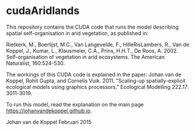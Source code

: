 # cudaAridlands
This repository contains the CUDA code that runs the model describing spatial self-organisation in arid vegetation, as published in:

Rietkerk, M., Boerlijst, M.C., Van Langevelde, F., HilleRisLambers, R., Van de Koppel, J., Kumar, L., Klausmeier, C.A., Prins, H.H.T., De Roos, A. 2002. Self-organisation of vegetation in arid ecosystems. The American Naturalist, 160:524-530.

The workings of this CUDA code is explained in the paper:
Johan van de Koppel, Rohit Gupta, and Cornelis Vuik. 2011. "Scaling-up spatially-explicit ecological models using graphics processors." Ecological Modelling 222.17: 3011-3019.

To run this model, read the explanation on the main page https://johanvandekoppel.github.io.

Johan van de Koppel Februari 2015
